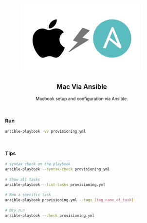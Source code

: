 <p align="center"><img src="_img/mac_via_ansible.png" width="80%" /></p>

<h2 align="center">Mac Via Ansible</h2>
<p align="center">Macbook setup and configuration via Ansible.</p>
<br>

### Run

```bash
ansible-playbook -vv provisioning.yml
```

<br>

### Tips

```bash
# syntax check on the playbook
ansible-playbook --syntax-check provisioning.yml

# Show all tasks
ansible-playbook --list-tasks provisioning.yml

# Run a specific task
ansible-playbook provisioning.yml --tags [tag_name_of_task]

# Dry run
ansible-playbook --check provisioning.yml
```

